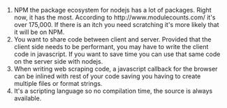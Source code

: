 <ol>
	<li>NPM the package ecosystem for nodejs has a lot of packages. Right now, it has the most. According to http://www.modulecounts.com/ it's over 175,000. If there is an itch you need scratching it's more likely that it will be on NPM.</li>
	<li>You want to share code between client and server. Provided that the client side needs to be performant, you may have to write the client code in javascript. If you want to save time you can use that same code on the server side with nodejs.</li>
	<li>When writing web scraping code, a javascript callback for the browser can be inlined with rest of your code saving you having to create multiple files or format strings.</li>
	<li>It's a scripting language so no compilation time, the source is always available.</li>
</ol>
